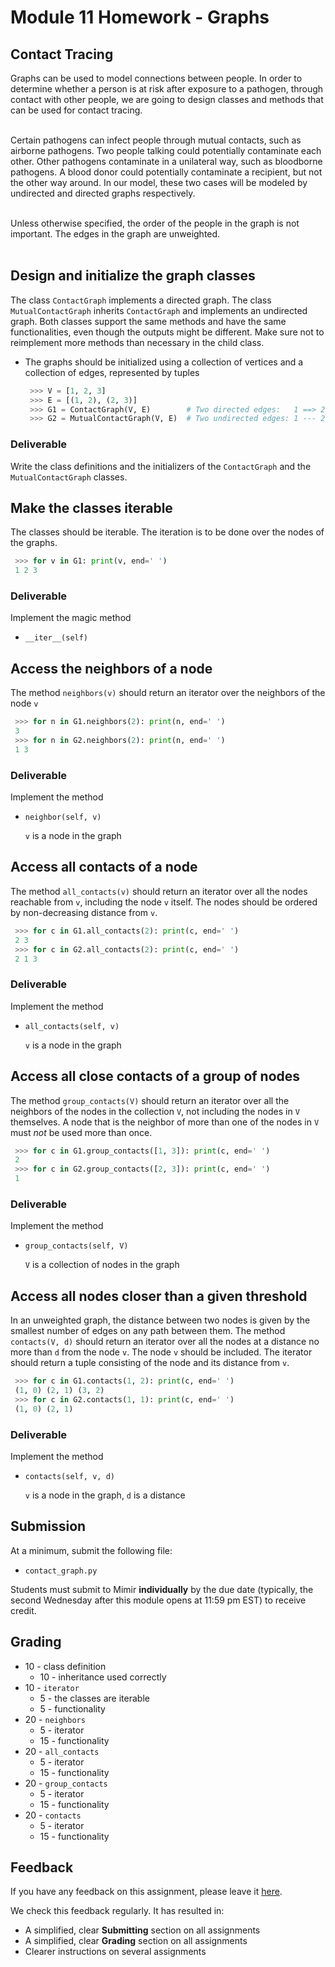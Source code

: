 # Module 11 Homework - Graphs

## Contact Tracing
Graphs can be used to model connections between people. In order to determine whether a person is at risk after exposure to a pathogen, through contact with other people, we are going to design classes and methods that can be used for contact tracing.
<br></br>

Certain pathogens can infect people through mutual contacts, such as airborne pathogens. Two people talking could potentially contaminate each other. Other pathogens contaminate in a unilateral way, such as bloodborne pathogens. A blood donor could potentially contaminate a recipient, but not the other way around. In our model, these two cases will be modeled by undirected and directed graphs respectively.
<br></br>

Unless otherwise specified, the order of the people in the graph is not important. The edges in the graph are unweighted.
<br></br>


## Design and initialize the graph classes
The class `ContactGraph` implements a directed graph. The class `MutualContactGraph` inherits `ContactGraph` and implements an undirected graph. Both classes support the same methods and have the same functionalities, even though the outputs might be different. Make sure not to reimplement more methods than necessary in the child class.

* The graphs should be initialized using a collection of vertices and a collection of edges, represented by tuples
   ```python
    >>> V = [1, 2, 3]
    >>> E = [(1, 2), (2, 3)]
    >>> G1 = ContactGraph(V, E)        # Two directed edges:   1 ==> 2 ==> 3
    >>> G2 = MutualContactGraph(V, E)  # Two undirected edges: 1 --- 2 --- 3
   ```
### Deliverable
Write the class definitions and the initializers of the `ContactGraph` and the `MutualContactGraph` classes.


## Make the classes iterable
The classes should be iterable. The iteration is to be done over the nodes of the graphs.
   ```python
    >>> for v in G1: print(v, end=' ')
    1 2 3
   ```

### Deliverable
Implement the magic method
* `__iter__(self)`

## Access the neighbors of a node
The method `neighbors(v)` should return an iterator over the neighbors of the node `v`
   ```python
    >>> for n in G1.neighbors(2): print(n, end=' ')
    3
    >>> for n in G2.neighbors(2): print(n, end=' ')
    1 3
   ```

### Deliverable
Implement the method
* `neighbor(self, v)`

   `v` is a node in the graph

## Access all contacts of a node
The method `all_contacts(v)` should return an iterator over all the nodes reachable from `v`, including the node `v` itself. The nodes should be ordered by non-decreasing distance from `v`.
   ```python
    >>> for c in G1.all_contacts(2): print(c, end=' ')
    2 3
    >>> for c in G2.all_contacts(2): print(c, end=' ')
    2 1 3
   ```

### Deliverable
Implement the method
* `all_contacts(self, v)`

   `v` is a node in the graph

## Access all close contacts of a group of nodes
The method `group_contacts(V)` should return an iterator over all the neighbors of the nodes in the collection `V`, not including the nodes in `V` themselves. A node that is the neighbor of more than one of the nodes in `V` must _not_ be used more than once.
   ```python
    >>> for c in G1.group_contacts([1, 3]): print(c, end=' ')
    2
    >>> for c in G2.group_contacts([2, 3]): print(c, end=' ')
    1
   ```

### Deliverable
Implement the method
* `group_contacts(self, V)`

   `V` is a collection of nodes in the graph

## Access all nodes closer than a given threshold
In an unweighted graph, the distance between two nodes is given by the smallest number of edges on any path between them. The method `contacts(V, d)` should return an iterator over all the nodes at a distance no more than `d` from the node `v`. The node `v` should be included. The iterator should return a tuple consisting of the node and its distance from `v`.
   ```python
    >>> for c in G1.contacts(1, 2): print(c, end=' ')
    (1, 0) (2, 1) (3, 2)
    >>> for c in G2.contacts(1, 1): print(c, end=' ')
    (1, 0) (2, 1)
   ```

### Deliverable
Implement the method
* `contacts(self, v, d)`

   `v` is a node in the graph, 
   `d` is a distance

## Submission
At a minimum, submit the following file:
* `contact_graph.py`

Students must submit to Mimir **individually** by the due date (typically, the second Wednesday after this module opens at 11:59 pm EST) to receive credit.

## Grading
* 10 - class definition
   * 10 - inheritance used correctly
* 10 - `iterator`
   * 5 - the classes are iterable
   * 5 - functionality
* 20 - `neighbors`
   * 5 - iterator
   * 15 - functionality
* 20 - `all_contacts`
   * 5 - iterator
   * 15 - functionality
* 20 - `group_contacts`
   * 5 - iterator
   * 15 - functionality
* 20 - `contacts`
   * 5 - iterator
   * 15 - functionality

## Feedback
If you have any feedback on this assignment, please leave it [here](https://s.uconn.edu/cse2050_feedback).

We check this feedback regularly. It has resulted in:
* A simplified, clear **Submitting** section on all assignments
* A simplified, clear **Grading** section on all assignments
* Clearer instructions on several assignments